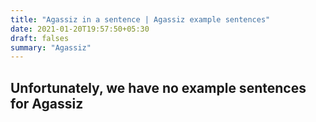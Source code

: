 ```yaml
---
title: "Agassiz in a sentence | Agassiz example sentences"
date: 2021-01-20T19:57:50+05:30
draft: falses
summary: "Agassiz"
---
```

## Unfortunately, we have no example sentences for Agassiz                 
